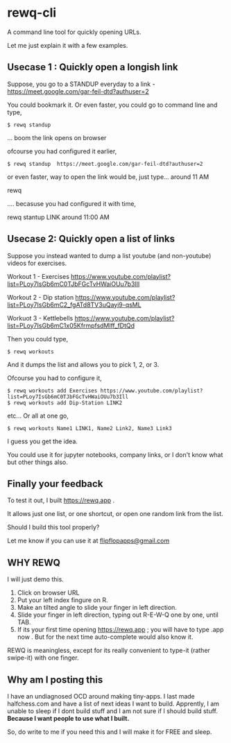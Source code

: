 # rewq-cli
A command line tool for quickly opening URLs.

Let me just explain it with a few examples.


## Usecase 1 : Quickly open a longish link

Suppose, you go to a STANDUP everyday to a link - https://meet.google.com/gar-feil-dtd?authuser=2

You could bookmark it. Or even faster, you could go to command line and type,

```
$ rewq standup 
```
 ... boom the link opens on browser

ofcourse you had configured it earlier,

```
$ rewq standup  https://meet.google.com/gar-feil-dtd?authuser=2
```

or even faster, way to open the link would be, just type… around 11 AM

rewq 

…. becasuse you had configured it with time,

rewq stantup LINK around 11:00 AM



## Usecase 2: Quickly open a list of links

Suppose you instead wanted to dump a list youtube (and non-youtube) videos for exercises.

Workout 1 - Exercises
https://www.youtube.com/playlist?list=PLoy7IsGb6mC0TJbFGcTvHWaiOUu7b3Ill

Workout 2 - Dip station
https://www.youtube.com/playlist?list=PLoy7IsGb6mC2_fgATd8TV3uQayi9-qsML

Workuot 3 - Kettlebells
https://www.youtube.com/playlist?list=PLoy7IsGb6mC1x05KfrmpfsdMlff_fDtQd

Then you could type, 

```
$ rewq workouts
```
And it dumps the list and allows you to pick 1, 2, or 3.

Ofcourse you had to configure it,

```
$ rewq workouts add Exercises https://www.youtube.com/playlist?list=PLoy7IsGb6mC0TJbFGcTvHWaiOUu7b3Ill
$ rewq workouts add Dip-Station LINK2
```
etc... Or all at one go,
```
$ rewq workouts Name1 LINK1, Name2 Link2, Name3 Link3
```

I guess you get the idea. 

You could use it for jupyter notebooks, company links, or I don't know what but other things also.


## Finally your feedback

To test it out, I built https://rewq.app . 

It allows just one list, or one shortcut, or open one random link from the list.

Should I build this tool properly?

Let me know if you can use it at flipflopapps@gmail.com 


## WHY REWQ

I will just demo this.

1. Click on browser URL
2. Put your left index fingure on R.
3. Make an tilted angle to slide your finger in left direction.
4. Slide your finger in left direction, typing out R-E-W-Q one by one, until TAB.
5. If its your first time opening https://rewq.app ; you will have to type .app now . But for the next time auto-complete would also know it.

REWQ is meaningless, except for its really convenient to type-it (rather swipe-it) with one finger. 

## Why am I posting this

I have an undiagnosed OCD around making tiny-apps. I last made halfchess.com and have a list of next ideas I want to build. Apprently, I am unable to sleep if I dont build stuff and I am not sure if I should build stuff. **Because I want people to use what I built.**

So, do write to me if you need this and I will make it for FREE and sleep.


